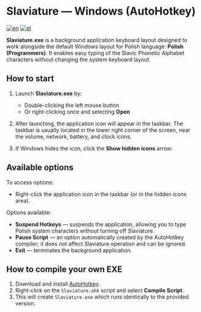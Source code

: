 
# Slaviature — Windows (AutoHotkey)

[![en](https://img.shields.io/badge/lang-en-blue.svg)](https://github.com/IS-UMK/Slaviature/blob/master/windows/README.md)
[![pl](https://img.shields.io/badge/lang-pl-red.svg)](https://github.com/IS-UMK/Slaviature/blob/master/windows/README_pl.md)

**Slaviature.exe** is a background application keyboard layout designed to work
alongside the default Windows layout for Polish language: **Polish
(Programmers)**. It enables easy typing of the Slavic Phonetic Alphabet
characters without changing the system keyboard layout.

## How to start

1. Launch **Slaviature.exe** by:
   - Double-clicking the left mouse button
   - Or right-clicking once and selecting **Open**

2. After launching, the application icon will appear in the taskbar. The taskbar
   is usually located in the lower right corner of the screen, near the volume,
   network, battery, and clock icons.

3. If Windows hides the icon, click the **Show hidden icons** arrow:

## Available options

To access options:

- Right-click the application icon in the taskbar (or in the hidden icons area).

Options available:

- **Suspend Hotkeys** — suspends the application, allowing you to type Polish system characters without turning off Slaviature.
- **Pause Script** — an option automatically created by the AutoHotkey compiler; it does not affect Slaviature operation and can be ignored.
- **Exit** — terminates the background application.

## How to compile your own EXE

1. Download and install [AutoHotkey](https://www.autohotkey.com/).
2. Right-click on the `Slaviature.ahk` script and select **Compile Script**.
3. This will create `Slaviature.exe` which runs identically to the provided version.
